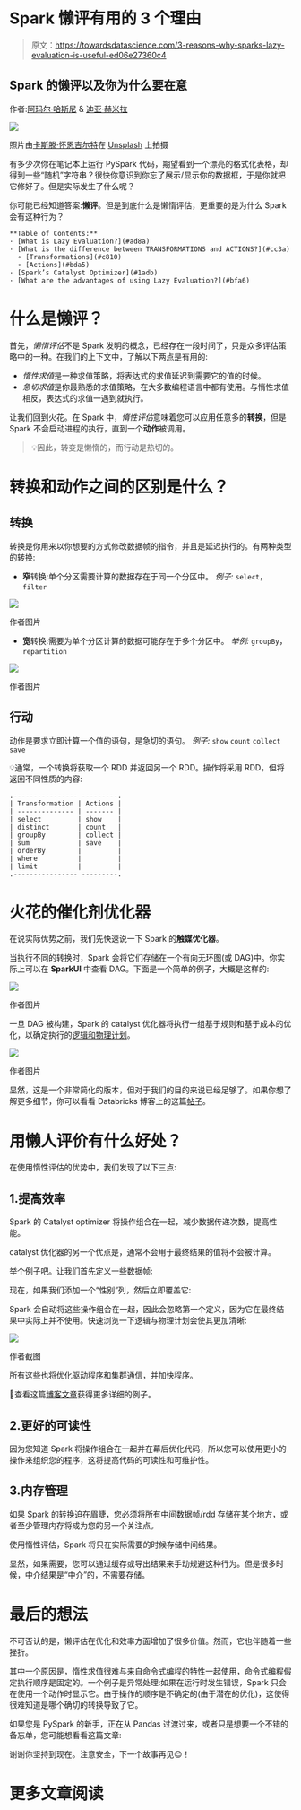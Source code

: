 # Spark 懒评有用的 3 个理由

> 原文：<https://towardsdatascience.com/3-reasons-why-sparks-lazy-evaluation-is-useful-ed06e27360c4>

## Spark 的懒评以及你为什么要在意

作者:[阿玛尔·哈斯尼](https://medium.com/u/d38873cbc5aa?source=post_page-----40d1ab7243c2--------------------------------) & [迪亚·赫米拉](https://medium.com/u/7f47bdb8b8c0?source=post_page-----40d1ab7243c2--------------------------------)

![](img/b32a0f89a0dffbd61ac232c14e5d0434.png)

照片由[卡斯滕·怀恩吉尔特](https://unsplash.com/@karsten116?utm_source=unsplash&utm_medium=referral&utm_content=creditCopyText)在 [Unsplash](https://unsplash.com/s/photos/dog-sleeping?utm_source=unsplash&utm_medium=referral&utm_content=creditCopyText) 上拍摄

有多少次你在笔记本上运行 PySpark 代码，期望看到一个漂亮的格式化表格，却得到一些“随机”字符串？很快你意识到你忘了展示/显示你的数据框，于是你就把它修好了。但是实际发生了什么呢？

你可能已经知道答案:**懒评**。但是到底什么是懒惰评估，更重要的是为什么 Spark 会有这种行为？

```
**Table of Contents:**
· [What is Lazy Evaluation?](#ad8a)
· [What is the difference between TRANSFORMATIONS and ACTIONS?](#cc3a)
  ∘ [Transformations](#c810)
  ∘ [Actions](#bda5)
· [Spark’s Catalyst Optimizer](#1adb)
· [What are the advantages of using Lazy Evaluation?](#bfa6)
```

# 什么是懒评？

首先，*懒惰评估*不是 Spark 发明的概念，已经存在一段时间了，只是众多评估策略中的一种。在我们的上下文中，了解以下两点是有用的:

*   *惰性求值*是一种求值策略，将表达式的求值延迟到需要它的值的时候。
*   *急切求值*是你最熟悉的求值策略，在大多数编程语言中都有使用。与惰性求值相反，表达式的求值一遇到就执行。

让我们回到火花。在 Spark 中，*惰性评估*意味着您可以应用任意多的**转换**，但是 Spark 不会启动进程的执行，直到一个**动作**被调用。

> 💡因此，转变是懒惰的，而行动是热切的。

# 转换和动作之间的区别是什么？

## 转换

转换是你用来以你想要的方式修改数据帧的指令，并且是延迟执行的。有两种类型的转换:

*   **窄**转换:单个分区需要计算的数据存在于同一个分区中。
    *例子:* `select`， `filter`

![](img/9945b88c6dbe9132ac1d7feea1fc953a.png)

作者图片

*   **宽**转换:需要为单个分区计算的数据可能存在于多个分区中。
    *举例:* `groupBy`， `repartition`

![](img/13a389df86f5ca9d4a53bdead94aee31.png)

作者图片

## 行动

动作是要求立即计算一个值的语句，是急切的语句。
*例子:* `show` `count` `collect` `save`

💡通常，一个转换将获取一个 RDD 并返回另一个 RDD。操作将采用 RDD，但将返回不同性质的内容:

```
.---------------- ---------.
| Transformation | Actions |
| -------------- | ------- |
| select         | show    |
| distinct       | count   |
| groupBy        | collect |
| sum            | save    |
| orderBy        |         |
| where          |         |
| limit          |         |
.---------------- ---------.
```

# 火花的催化剂优化器

在说实际优势之前，我们先快速说一下 Spark 的**触媒优化器**。

当执行不同的转换时，Spark 会将它们存储在一个有向无环图(或 DAG)中。你实际上可以在 **SparkUI** 中查看 DAG。下面是一个简单的例子，大概是这样的:

![](img/70e1303c71056991646e6a0dbd5f332f.png)

作者图片

一旦 DAG 被构建，Spark 的 catalyst 优化器将执行一组基于规则和基于成本的优化，以确定执行的[逻辑和物理计划](https://www.clairvoyant.ai/blog/apache-spark-logical-and-physical-plans)。

![](img/48574b2b8582ec0c291dc2d3da2a46af.png)

作者图片

显然，这是一个非常简化的版本，但对于我们的目的来说已经足够了。如果你想了解更多细节，你可以看看 Databricks 博客上的这篇[帖子](https://www.databricks.com/blog/2015/04/13/deep-dive-into-spark-sqls-catalyst-optimizer.html)。

# 用懒人评价有什么好处？

在使用惰性评估的优势中，我们发现了以下三点:

## 1.提高效率

Spark 的 Catalyst optimizer 将操作组合在一起，减少数据传递次数，提高性能。

catalyst 优化器的另一个优点是，通常不会用于最终结果的值将不会被计算。

举个例子吧。让我们首先定义一些数据帧:

现在，如果我们添加一个“性别”列，然后立即覆盖它:

Spark 会自动将这些操作组合在一起，因此会忽略第一个定义，因为它在最终结果中实际上并不使用。快速浏览一下逻辑与物理计划会使其更加清晰:

![](img/8b246a790e653906a4404df11b8d4ad0.png)

作者截图

所有这些也将优化驱动程序和集群通信，并加快程序。

📔查看这篇[博客文章](https://www.projectpro.io/recipes/explain-spark-lazy-evaluation-detail)获得更多详细的例子。

## 2.更好的可读性

因为您知道 Spark 将操作组合在一起并在幕后优化代码，所以您可以使用更小的操作来组织您的程序，这将提高代码的可读性和可维护性。

## 3.内存管理

如果 Spark 的转换迫在眉睫，您必须将所有中间数据帧/rdd 存储在某个地方，或者至少管理内存将成为您的另一个关注点。

使用惰性评估，Spark 将只在实际需要的时候存储中间结果。

显然，如果需要，您可以通过缓存或导出结果来手动规避这种行为。但是很多时候，中介结果是“中介”的，不需要存储。

# 最后的想法

不可否认的是，懒评估在优化和效率方面增加了很多价值。然而，它也伴随着一些挫折。

其中一个原因是，惰性求值很难与来自命令式编程的特性一起使用，命令式编程假定执行顺序是固定的。一个例子是异常处理:如果在运行时发生错误，Spark 只会在使用一个动作时显示它。由于操作的顺序是不确定的(由于潜在的优化)，这使得很难知道是哪个确切的转换导致了它。

如果您是 PySpark 的新手，正在从 Pandas 过渡过来，或者只是想要一个不错的备忘单，您可能想看看这篇文章:

[](/equivalents-between-pandas-and-pyspark-c8b5ba57dc1d)  

谢谢你坚持到现在。注意安全，下一个故事再见😊！

# 更多文章阅读

[](/8-tips-to-write-cleaner-code-376f7232652c)  [](/how-to-easily-merge-multiple-jupyter-notebooks-into-one-e464a22d2dc4) 
